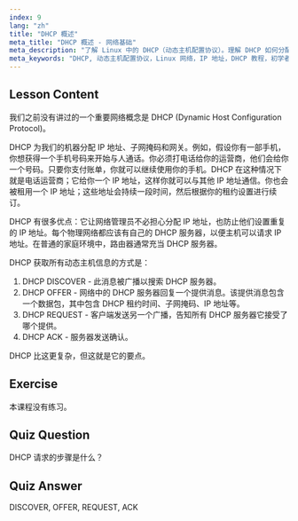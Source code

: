 ```yaml
---
index: 9
lang: "zh"
title: "DHCP 概述"
meta_title: "DHCP 概述 - 网络基础"
meta_description: "了解 Linux 中的 DHCP（动态主机配置协议）。理解 DHCP 如何分配 IP 地址及其四步过程。开始您的 Linux 网络之旅！"
meta_keywords: "DHCP, 动态主机配置协议，Linux 网络，IP 地址，DHCP 教程，初学者，指南"
---
```


## Lesson Content

我们之前没有讲过的一个重要网络概念是 DHCP (Dynamic Host Configuration Protocol)。

DHCP 为我们的机器分配 IP 地址、子网掩码和网关。例如，假设你有一部手机，你想获得一个手机号码来开始与人通话。你必须打电话给你的运营商，他们会给你一个号码。只要你支付账单，你就可以继续使用你的手机。DHCP 在这种情况下就是电话运营商；它给你一个 IP 地址，这样你就可以与其他 IP 地址通信。你也会被租用一个 IP 地址；这些地址会持续一段时间，然后根据你的租约设置进行续订。

DHCP 有很多优点：它让网络管理员不必担心分配 IP 地址，也防止他们设置重复的 IP 地址。每个物理网络都应该有自己的 DHCP 服务器，以便主机可以请求 IP 地址。在普通的家庭环境中，路由器通常充当 DHCP 服务器。

DHCP 获取所有动态主机信息的方式是：

1. DHCP DISCOVER - 此消息被广播以搜索 DHCP 服务器。
2. DHCP OFFER - 网络中的 DHCP 服务器回复一个提供消息。该提供消息包含一个数据包，其中包含 DHCP 租约时间、子网掩码、IP 地址等。
3. DHCP REQUEST - 客户端发送另一个广播，告知所有 DHCP 服务器它接受了哪个提供。
4. DHCP ACK - 服务器发送确认。

DHCP 比这更复杂，但这就是它的要点。

## Exercise

本课程没有练习。

## Quiz Question

DHCP 请求的步骤是什么？

## Quiz Answer

DISCOVER, OFFER, REQUEST, ACK
